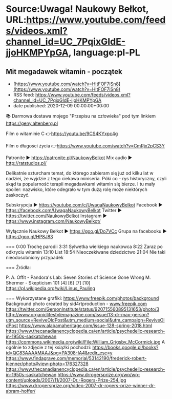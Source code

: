 # Source:Uwaga! Naukowy Bełkot, URL:https://www.youtube.com/feeds/videos.xml?channel_id=UC_7PqixGIdE-jjoHKMPYpGA, language:pl-PL

## Mit megadawek witamin - początek
 - [https://www.youtube.com/watch?v=HItFOF7iSn8](https://www.youtube.com/watch?v=HItFOF7iSn8)
 - RSS feed: https://www.youtube.com/feeds/videos.xml?channel_id=UC_7PqixGIdE-jjoHKMPYpGA
 - date published: 2020-12-09 00:00:00+00:00

📚 Darmowa dostawa mojego "Przepisu na człowieka" pod tym linkiem
https://geny.altenberg.pl

Film o witaminie C
👉https://youtu.be/9CS4KYxpc4g

Film o długości życia
👉https://www.youtube.com/watch?v=CmRjx2pCS3Y

Patronite ► https://patronite.pl/NaukowyBelkot 
Mix audio ► http://ratstudios.pl/

Delikatnie szturcham temat, do którego zabieram się już od kilku lat w nadziei, że wyjdzie z tego ciekawa miniseria. Póki co - rys historyczny, czyli skąd ta popularność terapii megadawkami witamin się bierze. I tu mały spoiler: nazwisko, które odegrało w tym dużą rolę może niektórych zaskoczyć.

Subskrypcja ► https://youtube.com/c/UwagaNaukowyBelkot
Facebook ► https://facebook.com/UwagaNaukowyBelkot
Twitter ► https://twitter.com/NaukowyBelkot
Instagram ► https://www.instagram.com/NaukowyBelkot/

Wyłącznie Naukowy Bełkot ► https://goo.gl/Do7VCc
Grupa na facebooku ► https://goo.gl/HP8J83

===
0:00 Trochę parodii
3:31 Sylwetka wielkiego naukowca
8:22 Zaraz po odkryciu witamin
13:10 List
18:54 Nieoczekiwane dziedzictwo
21:04 Nie taki nieodosobniony przypadek

===
Źródła:

P. A. Offit - Pandora's Lab: Seven Stories of Science Gone Wrong
M. Shermer - Skepticism 101
[4]
[6]
[7]
[10]
https://pl.wikipedia.org/wiki/Linus_Pauling

===
Wykorzystane grafiki:
https://www.freepik.com/photos/background
Background photo created by sid4rtproduction - www.freepik.com
https://twitter.com/GersonInstitute/status/920715560895131653/photo/3
http://www.organiclifestylemagazine.com/issue/13-dr-max-gerson?utm_source=ReviveOldPost&utm_medium=social&utm_campaign=ReviveOldPost
https://www.alabamaheritage.com/issue-128-spring-2018.html
https://www.thecanadianencyclopedia.ca/en/article/psychedelic-research-in-1950s-saskatchewan
https://commons.wikimedia.org/wiki/File:William_Grigsby_McCormick.jpg
A ogólnie to zdjęcie z tej książki pochodzi: https://books.google.pl/books?id=QC83AAAAMAAJ&pg=PA308-IA4&redir_esc=y
https://www.findagrave.com/memorial/53142190/frederick-robert-klenner/photo#view-photo=176327328
https://www.thecanadianencyclopedia.ca/en/article/psychedelic-research-in-1950s-saskatchewan
https://www.drrogersprize.org/wp/wp-content/uploads/2007/11/2007-Dr.-Rogers-Prize-254.jpg
https://www.drrogersprize.org/video-2007-dr-rogers-prize-winner-dr-abram-hoffer/

